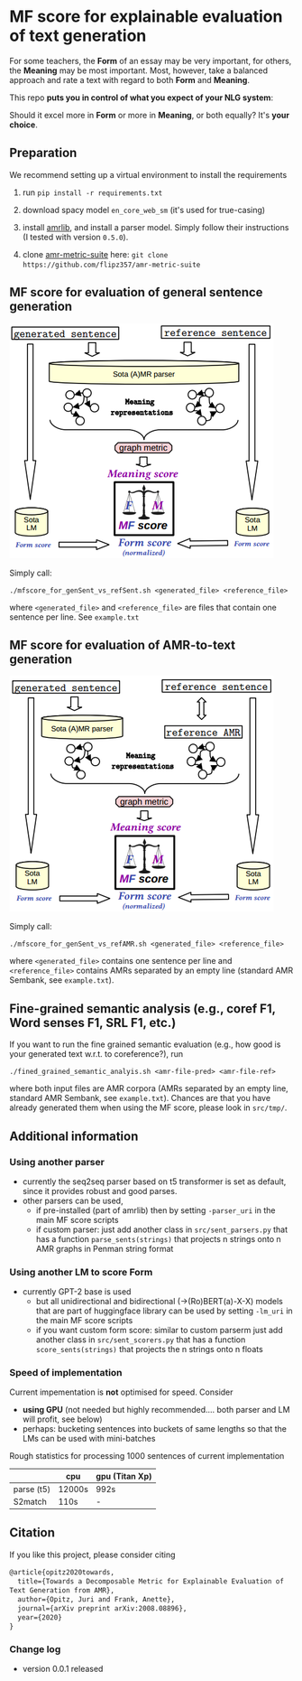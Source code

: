 # MF score for explainable evaluation of text generation

For some teachers, the **Form** of an essay may be very important, for others, the **Meaning** may be most important. 
Most, however, take a balanced approach and rate a text with regard to both **Form** and **Meaning**.

This repo **puts you in control of what you expect of your NLG system**: 

Should it excel more in **Form** or more in **Meaning**, or both equally? It's **your choice**. 


## Preparation

We recommend setting up a virtual environment to install the requirements

1. run `pip install -r requirements.txt`

2. download spacy model `en_core_web_sm`  (it's used for true-casing)

3. install [amrlib](https://github.com/bjascob/amrlib), and install a parser model. Simply follow their instructions (I tested with version `0.5.0`).

4. clone [amr-metric-suite](https://github.com/flipz357/amr-metric-suite) here: `git clone https://github.com/flipz357/amr-metric-suite`


## MF score for evaluation of general sentence generation

![Score computation](img/score_pipeline_outline_sent_sent-crop.png)

Simply call:
```
./mfscore_for_genSent_vs_refSent.sh <generated_file> <reference_file>
```
where `<generated_file>` and `<reference_file>` are files that contain one sentence per line. See `example.txt`


## MF score for evaluation of AMR-to-text generation

![Score computation](img/score_pipeline_outline_sent_amr-crop.png)

Simply call:
```
./mfscore_for_genSent_vs_refAMR.sh <generated_file> <reference_file>
```
where `<generated_file>` contains one sentence per line and `<reference_file>` contains AMRs separated by an empty line (standard AMR Sembank, see `example.txt`).


## Fine-grained semantic analysis (e.g., coref F1, Word senses F1, SRL F1, etc.)

If you want to run the fine grained semantic evaluation (e.g., how good is your generated text w.r.t. to coreference?), run

```
./fined_grained_semantic_analyis.sh <amr-file-pred> <amr-file-ref>
```

where both input files are AMR corpora (AMRs separated by an empty line, standard AMR Sembank, see `example.txt`). Chances are that you have already generated them when using the MF score, please look in `src/tmp/`.

## Additional information

### Using another parser

- currently the seq2seq parser based on t5 transformer is set as default, since it provides robust and good parses.
- other parsers can be used, 
    - if pre-installed (part of amrlib) then by setting `-parser_uri` in the main MF score scripts
    - if custom parser: just add another class in `src/sent_parsers.py` that has a function `parse_sents(strings)` that projects n strings onto n AMR graphs in Penman string format

### Using another LM to score Form

- currently GPT-2 base is used
    - but all unidirectional and bidirectional (->(Ro)BERT(a)-X-X) models that are part of huggingface library can be used by setting `-lm_uri` in the main MF score scripts
    - if you want custom form score: similar to custom parserm just add another class in `src/sent_scorers.py` that has a function `score_sents(strings)` that projects the n strings onto n floats

### Speed of implementation

Current impementation is **not** optimised for speed. Consider

- **using GPU** (not needed but highly recommended.... both parser and LM will profit, see below)
- perhaps: bucketing sentences into buckets of same lengths so that the LMs can be used with mini-batches

Rough statistics for processing 1000 sentences of current implementation

|           |  cpu    |  gpu (Titan Xp)  |
| ---       |  ---    |  ---  |
|parse (t5) | 12000s  |  992s |
|S2match    | 110s    |  -    |

## Citation

If you like this project, please consider citing

```
@article{opitz2020towards,
  title={Towards a Decomposable Metric for Explainable Evaluation of Text Generation from AMR},
  author={Opitz, Juri and Frank, Anette},
  journal={arXiv preprint arXiv:2008.08896},
  year={2020}
}
```

### Change log

* version 0.0.1 released
